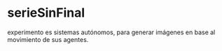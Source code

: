 # serieSinFinal
experimento es sistemas autónomos, para generar imágenes en base al movimiento de sus agentes.
